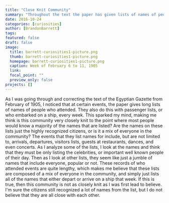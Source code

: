 ```yaml
---
title: "Close Knit Community"
summary: "Throughout the text the paper has given lists of names of people who attended certain events.  How close knit was the 1905 community?"
date: 2016-10-24
categories: [curiosities]
author: [BrandonBarrett]
tags:
featured: false
draft: false
image:
  title: barrett-curiosities1-picture.png
  thumb: barrett-curiosities1-picture.png
  homepage: barrett-curiosities1-picture.png
  caption: Week of February 6 to 11, 1905
  link:
  focal_point: ""
  preview_only: false
projects: []
---
```

As I was going through and correcting the text of the Egyptian Gazette from February of 1905, I noticed that at certain events, the paper gives long lists of names of people who attended. They also do this with passenger lists, or who embarked on a ship, every week. This sparked my mind, making me think is this community very closely knit to the point where most people would know a majority of the names that are listed? Are the names on these lists just the highly recognized citizens, or is it a mix of everyone in the community? The events that they list names for include, but are not limited to, arrivals, departures, visitors lists, guests at restaurants, dances, and even concerts. As I analyze some of the lists, I look at the names and think that they must be only listing the celebrities, or important well known people of their day.  Then as I look at other lists, they seem like just a jumble of names that include everyone, popular or not. These records of who attended events are quite lengthy, which makes me believe that these lists are composed of a mix of everyone in the community, and simply just lists all of the names that either depart or arrive on a ship that week. If this is true, then this community is not as closely knit as I was first lead to believe. I'm sure the citizens still recognized a lot of names from the list, but I do not believe that they are all close with each other.
